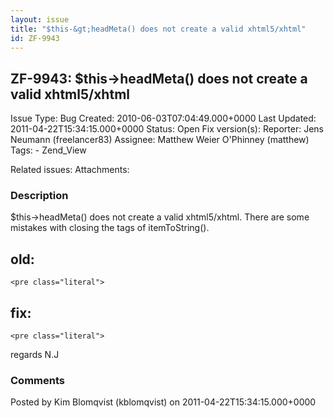 ```yaml
---
layout: issue
title: "$this-&gt;headMeta() does not create a valid xhtml5/xhtml"
id: ZF-9943
---
```


ZF-9943: $this->headMeta() does not create a valid xhtml5/xhtml
---------------------------------------------------------------

 Issue Type: Bug Created: 2010-06-03T07:04:49.000+0000 Last Updated: 2011-04-22T15:34:15.000+0000 Status: Open Fix version(s): 
 Reporter:  Jens Neumann (freelancer83)  Assignee:  Matthew Weier O'Phinney (matthew)  Tags: - Zend\_View
 
 Related issues: 
 Attachments: 
### Description

$this->headMeta() does not create a valid xhtml5/xhtml. There are some mistakes with closing the tags of itemToString().

old:
----

 
    <pre class="literal"> 


fix:
----

 
    <pre class="literal"> 


regards N.J

 

 

### Comments

Posted by Kim Blomqvist (kblomqvist) on 2011-04-22T15:34:15.000+0000

 

 